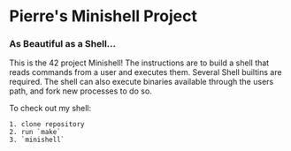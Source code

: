 
# Pierre's Minishell Project

### As Beautiful as a Shell... 

This is the 42 project Minishell! The instructions are to build a shell that reads commands from a user and executes them. Several Shell builtins are required. The shell can also execute binaries available through the users path, and fork new processes to do so.

To check out my shell:

	1. clone repository
	2. run `make`
	3. `minishell`


